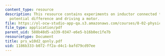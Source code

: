 ```yaml
---
content_type: resource
description: This resource contains experiments on inductor connected to a battery,
  potential difference and driving a motor.
file: https://ol-ocw-studio-app-qa.s3.amazonaws.com/courses/8-02-physics-ii-electricity-and-magnetism-spring-2007/1186b333b072ff2ad4c1bafd79cd97ee_prs_w10d2_qonly.pdf
file_type: application/pdf
parent_uid: 588b48d5-a339-0347-e6e5-b16b0ec1fe7b
resourcetype: Document
title: prs_w10d2_qonly.pdf
uid: 1186b333-b072-ff2a-d4c1-bafd79cd97ee
---
```

